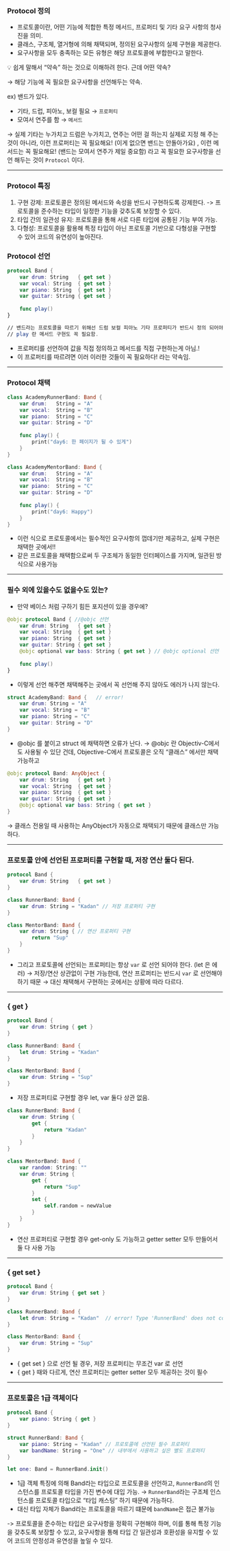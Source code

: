
### Protocol 정의

- 프로토콜이란, 어떤 기능에 적합한 특정 메서드, 프로퍼티 및 기타 요구 사항의 청사진을 의미.
- 클래스, 구조체, 열거형에 의해 채택되며, 정의된 요구사항의 실제 구현을 제공한다.
- 요구사항을 모두 충족하는 모든 유형은 해당 프로토콜에 부합한다고 말한다.

💡 쉽게 말해서 “약속” 하는 것으로 이해하려 한다. 근데 어떤 약속?

→ 해당 기능에 꼭 필요한 요구사항을 선언해두는 약속.

ex) 밴드가 있다.

- 기타, 드럽, 피아노, 보컬 필요 → `프로퍼티`
- 모여서 연주를 함 → `메서드`

→ 실제 기타는 누가치고 드럼은 누가치고, 연주는 어떤 걸 하는지 실제로 지정 해 주는 것이 아니라, 이런 프로퍼티는 꼭 필요해요! (이게 없으면 밴드는 안돌아가요) , 이런 메서드는 꼭 필요해요! (밴드는 모여서 연주가 제일 중요함) 라고 꼭 필요한 요구사항을 선언 해두는 것이 `Protocol` 이다.

---
### Protocol 특징
1. 구현 강제: 프로토콜은 정의된 메서드와 속성을 반드시 구현하도록 강제한다.
   -> 프로토콜을 준수하는 타입이 일정한 기능을 갖추도록 보장할 수 있다.
2. 타입 간의 일관성 유지: 프로토콜을 통해 서로 다른 타입에 공통된 기능 부여 가능.
3. 다형성: 프로토콜을 활용해 특정 타입이 아닌 프로토콜 기반으로 다형성을 구현할 수 있어 코드의 유연성이 높아진다.


### Protocol 선언

```swift
protocol Band {
	var drum: String   { get set }
	var vocal: String  { get set }
	var piano: String  { get set }
	var guitar: String { get set }
	
	func play()
}

// 밴드라는 프로토콜을 따르기 위해선 드럼 보컬 피아노 기타 프로퍼티가 반드시 정의 되어야 함.
// play 란 메서드 구현도 꼭 필요함.
```

- 프로퍼티를 선언하여 값을 직접 정의하고 메서드를 직접 구현하는게 아님.!
- 이 프로퍼티를 따르려면 이러 이러한 것들이 꼭 필요하다! 라는 약속임.

---

### Protocol 채택

```swift
class AcademyRunnerBand: Band {
	var drum:   String = "A"
	var vocal:  String = "B"
	var piano:  String = "C"
	var guitar: String = "D"
	
	func play() {
		print("day6: 한 페이지가 될 수 있게")
	}
}

class AcademyMentorBand: Band {
	var drum:   String = "A"
	var vocal:  String = "B"
	var piano:  String = "C"
	var guitar: String = "D"
	
	func play() {
		print("day6: Happy")
	}
}
```

- 이런 식으로 프로토콜에서는 필수적인 요구사항의 껍데기만 제공하고, 실제 구현은 채택한 곳에서!!
- 같은 프로토콜을 채택함으로써 두 구조체가 동일한 인터페이스를 가지며, 일관된 방식으로 사용가능

---

### 필수 외에 있을수도 없을수도 있는?

- 만약 베이스 처럼 구하기 힘든 포지션이 있을 경우에?

```swift
@objc protocol Band { //@objc 선언
	var drum: String   { get set }
	var vocal: String  { get set }
	var piano: String  { get set }
	var guitar: String { get set }
	@objc optional var bass: String { get set } // @objc optional 선언
	
	func play()
}

```

- 이렇게 선언 해주면 채택해주는 곳에서 꼭 선언해 주지 않아도 에러가 나지 않는다.
```swift
struct AcademyBand: Band {   // error!
	var drum: String = "A"
	var vocal: String = "B"
	var piano: String = "C"
	var guitar: String = "D"
}
```

- @objc 를 붙이고 struct 에 채택하면 오류가 난다. → @objc 란 Objectiv-C에서도 사용될 수 있단 건데, Objective-C에서 프로토콜은 오직 “클래스” 에서만 채택가능하고

```swift
@objc protocol Band: AnyObject {
	var drum: String   { get set }
	var vocal: String  { get set }
	var piano: String  { get set }
	var guitar: String { get set }
	@objc optional var bass: String { get set }
}

```


→ 클래스 전용일 때 사용하는 AnyObject가 자동으로 채택되기 때문에 클래스만 가능하다.

---

### 프로토콜 안에 선언된 프로퍼티를 구현할 때, 저장 연산 둘다 된다.

```swift
protocol Band {
	var drum: String   { get set }
}

class RunnerBand: Band {
	var drum: String = "Kadan" // 저장 프로퍼티 구현
}

class MentorBand: Band {
	var drum: String { // 연산 프로퍼티 구현
		return "Sup"
	} 
}
```

- 그리고 프로토콜에 선언되는 프로퍼티는 항상 `var` 로 선언 되어야 한다. (let 은 에러) → 저장/연산 상관없이 구현 가능한데, 연산 프로퍼티는 반드시 `var` 로 선언해야 하기 때문 → 대신 채택해서 구현하는 곳에서는 상황에 따라 다르다.

---

### { get }

```swift
protocol Band {
	var drum: String { get }
}

class RunnerBand: Band {
	let drum: String = "Kadan" 
}

class MentorBand: Band {
	var drum: String = "Sup" 
}
```

- 저장 프로퍼티로 구현할 경우 let, var 둘다 상관 없음.

```swift
class RunnerBand: Band {
	var drum: String {
		get {
			return "Kadan"
		}
	}
}

class MentorBand: Band {
	var random: String: ""
	var drum: String {
		get {
			return "Sup"
		}
		set {
			self.random = newValue
		}
	}
}
```

- 연산 프로퍼티로 구현할 경우 get-only 도 가능하고 getter setter 모두 만들어서 둘 다 사용 가능

---

### { get set }

```swift
protocol Band {
	var drum: String { get set }
}

class RunnerBand: Band {
	let drum: String = "Kadan"  // error! Type 'RunnerBand' does not conform to protocol 'Band'
}

class MentorBand: Band {
	var drum: String = "Sup" 
}
```

- { get set } 으로 선언 될 경우, 저장 프로퍼티는 무조건 var 로 선언
- { get } 때와 다르게, 연산 프로퍼티는 getter setter 모두 제공하는 것이 필수

---

### 프로토콜은 1급 객체이다

```swift
protocol Band {
	var piano: String { get }
}

struct RunnerBand: Band {
	var piano: String = "Kadan" // 프로토콜에 선언된 필수 프로퍼티
	var bandName: String = "One" // 내부에서 사용하고 싶은 별도 프로퍼티
}

let one: Band = RunnerBand.init()
```

- 1급 객체 특징에 의해 Band라는 타입으로 프로토콜을 선언하고, `RunnerBand`의 인스턴스를 프로토콜 타입을 가진 변수에 대입 가능. → `RunnerBand`라는 구조체 인스턴스를 프로토콜 타입으로 “타입 캐스팅” 하기 때문에 가능하다.
- 대신 타입 자체가 Band라는 프로토콜을 따르기 떄문에 `bandName`은 접근 불가능

-> 프로토콜을 준수하는 타입은 요구사항을 정확히 구현해야 하며, 이를 통해 특정 기능을 갖추도록 보장할 수 있고, 요구사항을 통해 타입 간 일관성과 호환성을 유지할 수 있어 코드의 안정성과 유연성을 높일 수 있다.